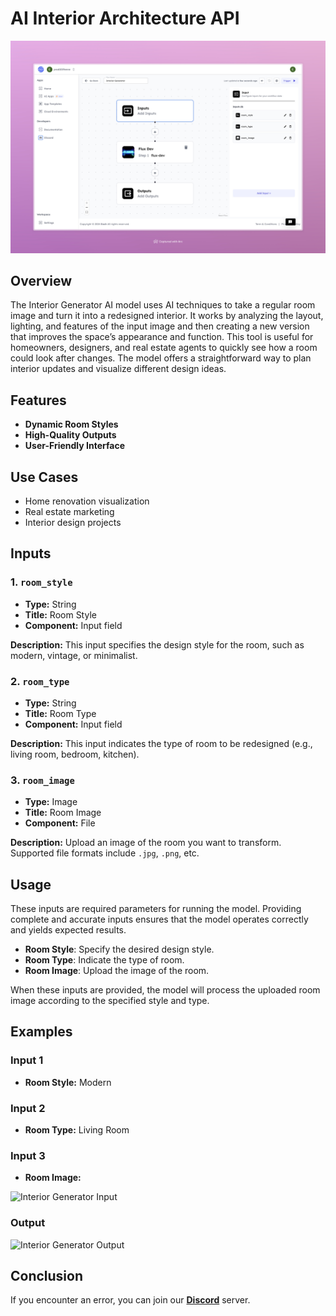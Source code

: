 # AI Interior Architecture API


<img src="images/interior-generator-full.jpeg" alt="Interior Generator"/>


## Overview

The Interior Generator AI model uses AI techniques to take a regular room image and turn it into a redesigned interior. It works by analyzing the layout, lighting, and features of the input image and then creating a new version that improves the space’s appearance and function. This tool is useful for homeowners, designers, and real estate agents to quickly see how a room could look after changes. The model offers a straightforward way to plan interior updates and visualize different design ideas.

## Features
- **Dynamic Room Styles**
- **High-Quality Outputs**
- **User-Friendly Interface**

## Use Cases
- Home renovation visualization
- Real estate marketing
- Interior design projects



## Inputs

### 1. `room_style`
- **Type:** String
- **Title:** Room Style
- **Component:** Input field

**Description:** This input specifies the design style for the room, such as modern, vintage, or minimalist.

### 2. `room_type`
- **Type:** String
- **Title:** Room Type
- **Component:** Input field

**Description:** This input indicates the type of room to be redesigned (e.g., living room, bedroom, kitchen).

### 3. `room_image`
- **Type:** Image
- **Title:** Room Image
- **Component:** File

**Description:** Upload an image of the room you want to transform. Supported file formats include `.jpg`, `.png`, etc.

## Usage

These inputs are required parameters for running the model. Providing complete and accurate inputs ensures that the model operates correctly and yields expected results.

- **Room Style**: Specify the desired design style.
- **Room Type**: Indicate the type of room.
- **Room Image**: Upload the image of the room.

When these inputs are provided, the model will process the uploaded room image according to the specified style and type.

## Examples


### Input 1
- **Room Style:** Modern

### Input 2
- **Room Type:** Living Room

### Input 3
- **Room Image:** 

<img src="https://storage.googleapis.com/magicpoint/global_inputs/room.jpg" alt="Interior Generator Input" width="300">

### Output

<img src="https://storage.googleapis.com/magicpoint/github-outputs/interior-generator-github-output.webp" alt="Interior Generator Output" width="300">

## Conclusion

If you encounter an error, you can join our <b><a href="https://discord.com/invite/yzZD4ZxBPt" target="_blank">Discord</a></b> server.
